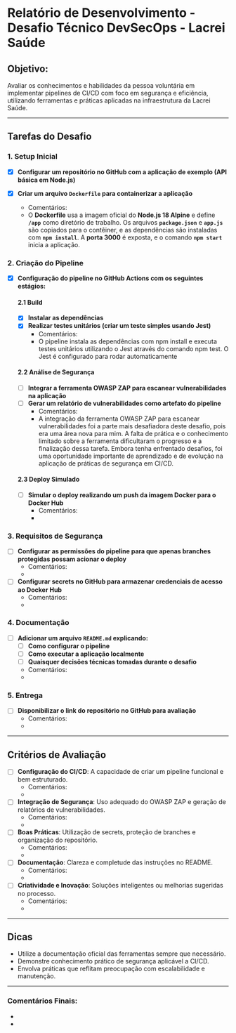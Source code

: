 # Relatório de Desenvolvimento - Desafio Técnico DevSecOps - Lacrei Saúde

## Objetivo:
Avaliar os conhecimentos e habilidades da pessoa voluntária em implementar pipelines de CI/CD com foco em segurança e eficiência, utilizando ferramentas e práticas aplicadas na infraestrutura da Lacrei Saúde.

---

## Tarefas do Desafio

### 1. **Setup Inicial**
- [x] **Configurar um repositório no GitHub com a aplicação de exemplo (API básica em Node.js)**

- [x] **Criar um arquivo `Dockerfile` para containerizar a aplicação**
  - Comentários:
  - O **Dockerfile** usa a imagem oficial do **Node.js 18 Alpine** e define **`/app`** como diretório de trabalho. Os arquivos **`package.json`** e **`app.js`** são copiados para o contêiner, e as dependências são instaladas com **`npm install`**. A **porta 3000** é exposta, e o comando **`npm start`** inicia a aplicação.

### 2. **Criação do Pipeline**
- [x] **Configuração do pipeline no GitHub Actions com os seguintes estágios:**

    #### 2.1 **Build**
    - [x] **Instalar as dependências**
    - [x] **Realizar testes unitários (criar um teste simples usando Jest)**
      - Comentários:
      - O pipeline instala as dependências com npm install e executa testes unitários utilizando o Jest através do comando npm test. O Jest é configurado para rodar automaticamente

    #### 2.2 **Análise de Segurança**
    - [ ] **Integrar a ferramenta OWASP ZAP para escanear vulnerabilidades na aplicação**
    - [ ] **Gerar um relatório de vulnerabilidades como artefato do pipeline**
      - Comentários:
      - A integração da ferramenta OWASP ZAP para escanear vulnerabilidades foi a parte mais desafiadora deste desafio, pois era uma área nova para mim. A falta de prática e o conhecimento limitado sobre a ferramenta dificultaram o progresso e a finalização dessa tarefa. Embora tenha enfrentado desafios, foi uma oportunidade importante de aprendizado e de evolução na aplicação de práticas de segurança em CI/CD.

    #### 2.3 **Deploy Simulado**
    - [ ] **Simular o deploy realizando um push da imagem Docker para o Docker Hub**
      - Comentários:
      - 

### 3. **Requisitos de Segurança**
- [ ] **Configurar as permissões do pipeline para que apenas branches protegidas possam acionar o deploy**
  - Comentários:
  - 
- [ ] **Configurar secrets no GitHub para armazenar credenciais de acesso ao Docker Hub**
  - Comentários:
  - 

### 4. **Documentação**
- [ ] **Adicionar um arquivo `README.md` explicando:**
  - [ ] **Como configurar o pipeline**
  - [ ] **Como executar a aplicação localmente**
  - [ ] **Quaisquer decisões técnicas tomadas durante o desafio**
  - Comentários:
  - 

### 5. **Entrega**
- [ ] **Disponibilizar o link do repositório no GitHub para avaliação**
  - Comentários:
  - 

---

## **Critérios de Avaliação**

- [ ] **Configuração do CI/CD**: A capacidade de criar um pipeline funcional e bem estruturado.
  - Comentários:
  - 
- [ ] **Integração de Segurança**: Uso adequado do OWASP ZAP e geração de relatórios de vulnerabilidades.
  - Comentários:
  - 
- [ ] **Boas Práticas**: Utilização de secrets, proteção de branches e organização do repositório.
  - Comentários:
  - 
- [ ] **Documentação**: Clareza e completude das instruções no README.
  - Comentários:
  - 
- [ ] **Criatividade e Inovação**: Soluções inteligentes ou melhorias sugeridas no processo.
  - Comentários:
  - 

---

## **Dicas**

- Utilize a documentação oficial das ferramentas sempre que necessário.
- Demonstre conhecimento prático de segurança aplicável a CI/CD.
- Envolva práticas que reflitam preocupação com escalabilidade e manutenção.

---

### **Comentários Finais:**
- 
- 
